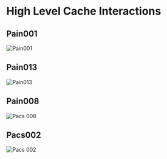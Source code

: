 # High Level Cache Interactions

## Pain001
![Pain001](https://github.com/frmscoe/tms-service/blob/assets/assets/pain001.svg)

## Pain013
![Pain013](https://github.com/frmscoe/tms-service/blob/assets/assets/pain013.svg)

## Pain008
![Pacs 008](https://github.com/frmscoe/tms-service/blob/assets/assets/pacs008.svg)

## Pacs002
![Pacs 002](https://github.com/frmscoe/tms-service/blob/assets/assets/pacs002.svg)

